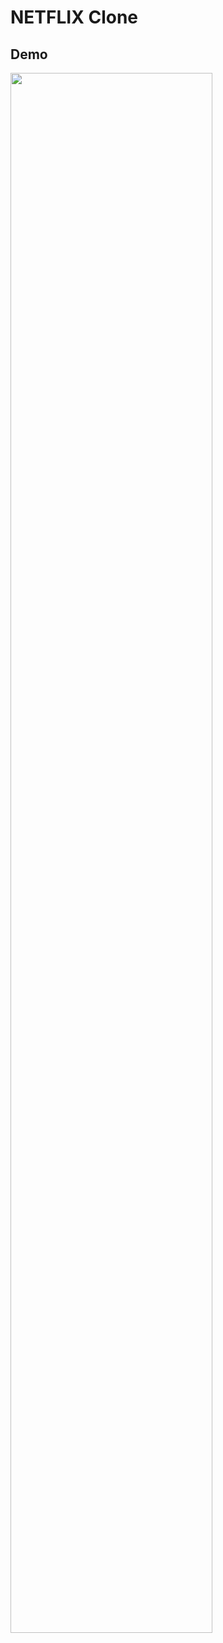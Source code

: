 # NETFLIX Clone


## Demo

<img src="https://github.com/marcoacnunes/frontfliks/blob/master/src/gif.gif" width="80%" height="80%"/>




